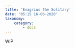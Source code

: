 ```yaml
---
title: 'Evagrius the Solitary'
date: '05:15 16-06-2020'
taxonomy:
    category:
        - docs
---
```


WIP